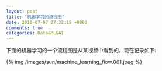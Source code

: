 ```yaml
---
layout: post
title: "机器学习的流程图"
date: 2019-07-07 07:32:15 +0800
comments: true
categories: Data&ML&AI
---
```

下面的机器学习的一个流程图是从某视频中看到的，现在记录如下:

{% img /images/sun/machine_learning_flow.001.jpeg %}